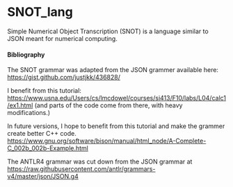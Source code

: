 # SNOT_lang
Simple Numerical Object Transcription (SNOT) is a language similar to JSON meant for numerical computing.

#### Bibliography

The SNOT grammar was adapted from the JSON grammer available here: https://gist.github.com/justjkk/436828/

I benefit from this tutorial: https://www.usna.edu/Users/cs/lmcdowel/courses/si413/F10/labs/L04/calc1/ex1.html
(and parts of the code come from there, with heavy modifications.)

In future versions, I hope to benefit from this tutorial and make the grammer create better C++ code.
https://www.gnu.org/software/bison/manual/html_node/A-Complete-C_002b_002b-Example.html

The ANTLR4 grammar was cut down from the JSON grammar at https://raw.githubusercontent.com/antlr/grammars-v4/master/json/JSON.g4
